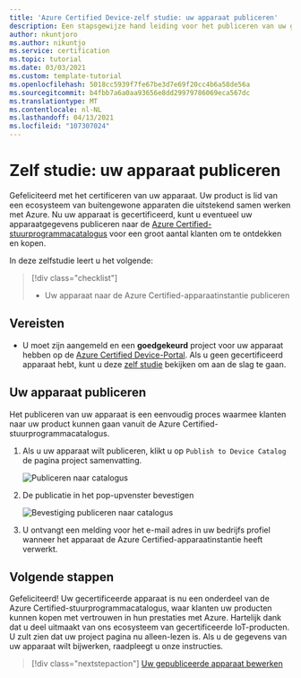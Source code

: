 ```yaml
---
title: 'Azure Certified Device-zelf studie: uw apparaat publiceren'
description: Een stapsgewijze hand leiding voor het publiceren van uw gecertificeerde apparaat in de catalogus met Azure Certified-apparaten
author: nkuntjoro
ms.author: nikuntjo
ms.service: certification
ms.topic: tutorial
ms.date: 03/03/2021
ms.custom: template-tutorial
ms.openlocfilehash: 5018cc5939f7fe67be3d7e69f20cc4b6a58de56a
ms.sourcegitcommit: b4fbb7a6a0aa93656e8dd29979786069eca567dc
ms.translationtype: MT
ms.contentlocale: nl-NL
ms.lasthandoff: 04/13/2021
ms.locfileid: "107307024"
---
```

# <a name="tutorial-publish-your-device"></a>Zelf studie: uw apparaat publiceren

Gefeliciteerd met het certificeren van uw apparaat. Uw product is lid van een ecosysteem van buitengewone apparaten die uitstekend samen werken met Azure. Nu uw apparaat is gecertificeerd, kunt u eventueel uw apparaatgegevens publiceren naar de [Azure Certified-stuurprogrammacatalogus](https://devicecatalog.azure.com) voor een groot aantal klanten om te ontdekken en kopen.

In deze zelfstudie leert u het volgende:

> [!div class="checklist"]
> * Uw apparaat naar de Azure Certified-apparaatinstantie publiceren

## <a name="prerequisites"></a>Vereisten

- U moet zijn aangemeld en een **goedgekeurd** project voor uw apparaat hebben op de [Azure Certified Device-Portal](https://certify.azure.com). Als u geen gecertificeerd apparaat hebt, kunt u deze [zelf studie](tutorial-01-creating-your-project.md) bekijken om aan de slag te gaan.

## <a name="publishing-your-device"></a>Uw apparaat publiceren

Het publiceren van uw apparaat is een eenvoudig proces waarmee klanten naar uw product kunnen gaan vanuit de Azure Certified-stuurprogrammacatalogus.

1. Als u uw apparaat wilt publiceren, klikt u op `Publish to Device Catalog` de pagina project samenvatting.

    ![Publiceren naar catalogus](./media/images/publish-to-catalog.png)

1. De publicatie in het pop-upvenster bevestigen

    ![Bevestiging publiceren naar catalogus](./media/images/publish-to-catalog-confirm.png)

1. U ontvangt een melding voor het e-mail adres in uw bedrijfs profiel wanneer het apparaat de Azure Certified-apparaatinstantie heeft verwerkt.

## <a name="next-steps"></a>Volgende stappen

Gefeliciteerd! Uw gecertificeerde apparaat is nu een onderdeel van de Azure Certified-stuurprogrammacatalogus, waar klanten uw producten kunnen kopen met vertrouwen in hun prestaties met Azure. Hartelijk dank dat u deel uitmaakt van ons ecosysteem van gecertificeerde IoT-producten. U zult zien dat uw project pagina nu alleen-lezen is. Als u de gegevens van uw apparaat wilt bijwerken, raadpleegt u onze instructies.
> [!div class="nextstepaction"]
> [Uw gepubliceerde apparaat bewerken](how-to-edit-published-device.md)

